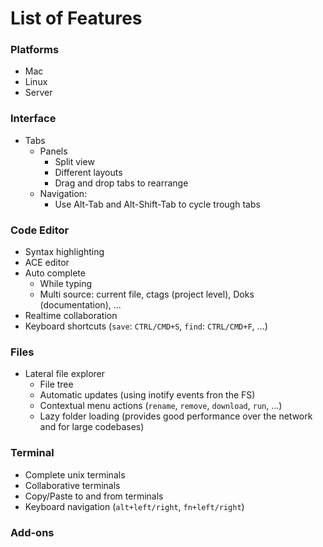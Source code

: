 # List of Features

### Platforms

- Mac
- Linux
- Server

### Interface

- Tabs
    - Panels
        - Split view
        - Different layouts
        - Drag and drop tabs to rearrange
    - Navigation:
        - Use Alt-Tab and Alt-Shift-Tab to cycle trough tabs


### Code Editor

- Syntax highlighting
- ACE editor
- Auto complete
    - While typing
    - Multi source: current file, ctags (project level), Doks (documentation), ...
- Realtime collaboration
- Keyboard shortcuts (`save`: `CTRL/CMD+S`, `find`: `CTRL/CMD+F`, ...)

### Files

- Lateral file explorer
    - File tree
    - Automatic updates (using inotify events fron the FS)
    - Contextual menu actions (`rename`, `remove`, `download`, `run`, ...)
    - Lazy folder loading (provides good performance over the network and for large codebases)

### Terminal

- Complete unix terminals
- Collaborative terminals
- Copy/Paste to and from terminals
- Keyboard navigation (`alt+left/right`, `fn+left/right`)

### Add-ons

